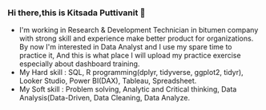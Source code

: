  ### Hi there,this is Kitsada Puttivanit 👋
  - I'm working in Research & Development Technician in bitumen company with strong skill and experience make better product for organizations. By now I'm interested in Data Analyst and I use my spare time to practice it, And this is what place I will upload my practice exercise especially about dashboard training.
  - My Hard skill : SQL, R programming(dplyr, tidyverse, ggplot2, tidyr), Looker Studio, Power BI(DAX), Tableau, Spreadsheet.
  - My Soft skill : Problem solving, Analytic and Critical thinking, Data Analysis(Data-Driven, Data Cleaning, Data Analyze.
<!--
**KitsadaPuttivanit/KitsadaPuttivanit** is a ✨ _special_ ✨ repository because its `README.md` (this file) appears on your GitHub profile.

Here are some ideas to get you started:

- 🔭 I’m currently working on ...
- 🌱 I’m currently learning ...
- 👯 I’m looking to collaborate on ...
- 🤔 I’m looking for help with ...
- 💬 Ask me about ...
- 📫 How to reach me: ...
- 😄 Pronouns: ...
- ⚡ Fun fact: ...
-->
